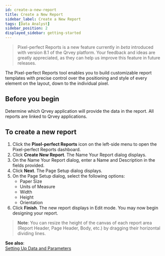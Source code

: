 ```yaml
---
id: create-a-new-report
title: Create a New Report
sidebar_label: Create a New Report
tags: [Data Analyst]
sidebar_position: 2
displayed_sidebar: getting-started
---
```


<div style={{textAlign: "justify"}}>


> Pixel-perfect Reports is a new feature currently in *beta* introduced with version 8.1 of the Qrvey platform. Your feedback and ideas are greatly appreciated, as they can help us improve this feature in future releases.

The Pixel-perfect Reports tool enables you to build customizable report templates with precise control over the positioning and style of every element on the layout, down to the individual pixel. 

## Before you begin
Determine which Qrvey application will provide the data in the report. All reports are linked to Qrvey applications.  

## To create a new report
1. Click the **Pixel-perfect Reports** icon on the left-side menu to open the Pixel-perfect Reports dashboard.
2. Click **Create New Report**. The Name Your Report dialog displays. 
3. On the Name Your Report dialog, enter a Name and Description in the fields provided. 
4. Click **Next**. The Page Setup dialog displays. 
5. On the Page Setup dialog, select the following options:
    - Paper Size
    - Units of Measure
    - Width
    - Height
   - Orientation
6. Click **Finish**. The new report displays in Edit mode. You may now begin designing your report. 

>**Note**: You can resize the height of the canvas of each report area (Report Header, Page Header, Body, etc.) by dragging their horizontal dividing lines.  

**See also**:  
[Setting Up Data and Parameters](data-and-parameters.md)

</div>